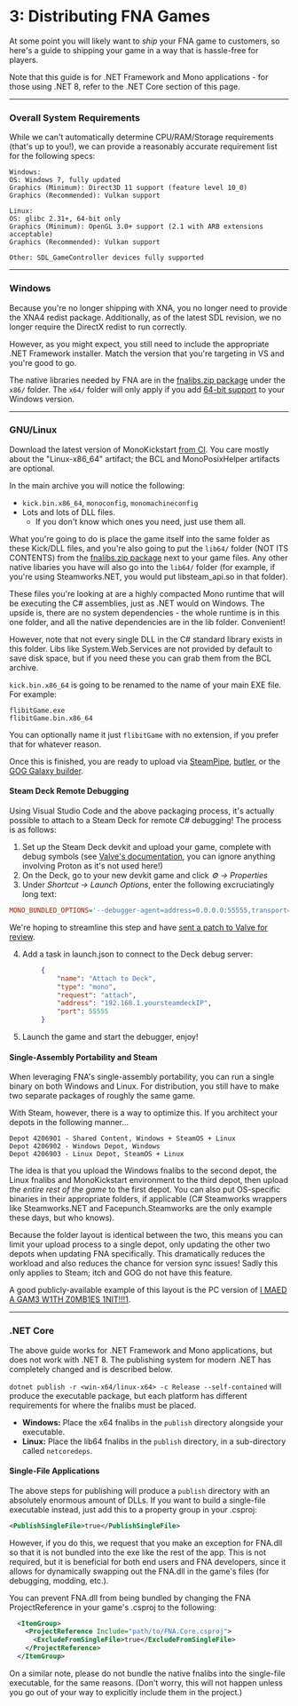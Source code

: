 # 3: Distributing FNA Games

At some point you will likely want to _ship_ your FNA game to customers, so here's a guide to shipping your game in a way that is hassle-free for players.

Note that this guide is for .NET Framework and Mono applications - for those using .NET 8, refer to the .NET Core section of this page.

***

### Overall System Requirements
While we can't automatically determine CPU/RAM/Storage requirements (that's up to you!), we can provide a reasonably accurate requirement list for the following specs:

```text
Windows:
OS: Windows 7, fully updated
Graphics (Minimum): Direct3D 11 support (feature level 10_0)
Graphics (Recommended): Vulkan support

Linux:
OS: glibc 2.31+, 64-bit only
Graphics (Minimum): OpenGL 3.0+ support (2.1 with ARB extensions acceptable)
Graphics (Recommended): Vulkan support

Other: SDL_GameController devices fully supported
```

***

### Windows
Because you're no longer shipping with XNA, you no longer need to provide the XNA4 redist package. Additionally, as of the latest SDL revision, we no longer require the DirectX redist to run correctly.

However, as you might expect, you still need to include the appropriate .NET Framework installer. Match the version that you're targeting in VS and you're good to go.

The native libraries needed by FNA are in the [fnalibs.zip package](1:-Setting-Up-FNA.md#step-2-download-native-libraries) under the `x86/` folder. The `x64/` folder will only apply if you add [64-bit support](4:-FNA-and-Windows-API.md#64-bit-support) to your Windows version.

***

### GNU/Linux

Download the latest version of MonoKickstart [from CI](https://github.com/flibitijibibo/MonoKickstart/actions). You care mostly about the "Linux-x86_64" artifact; the BCL and MonoPosixHelper artifacts are optional.

In the main archive you will notice the following:

* `kick.bin.x86_64`, `monoconfig`, `monomachineconfig`
* Lots and lots of DLL files.
	* If you don't know which ones you need, just use them all.

What you're going to do is place the game itself into the same folder as these Kick/DLL files, and you're also going to put the `lib64/` folder (NOT ITS CONTENTS) from the [fnalibs.zip package](1:-Setting-Up-FNA.md#step-2-download-native-libraries) next to your game files. Any other native libaries you have will also go into the `lib64/` folder (for example, if you're using Steamworks.NET, you would put libsteam_api.so in that folder).

These files you're looking at are a highly compacted Mono runtime that will be executing the C# assemblies, just as .NET would on Windows. The upside is, there are no system dependencies - the whole runtime is in this one folder, and all the native dependencies are in the lib folder. Convenient!

However, note that not every single DLL in the C# standard library exists in this folder. Libs like System.Web.Services are not provided by default to save disk space, but if you need these you can grab them from the BCL archive.

`kick.bin.x86_64` is going to be renamed to the name of your main EXE file. For example:

```dos
flibitGame.exe
flibitGame.bin.x86_64
```

You can optionally name it just `flibitGame` with no extension, if you prefer that for whatever reason.

Once this is finished, you are ready to upload via [SteamPipe](https://partner.steamgames.com/doc/sdk/uploading), [butler](https://itch.io/docs/butler/), or the [GOG Galaxy builder](https://docs.gog.com/bc-build-game/).

#### Steam Deck Remote Debugging

Using Visual Studio Code and the above packaging process, it's actually possible to attach to a Steam Deck for remote C# debugging! The process is as follows:

1. Set up the Steam Deck devkit and upload your game, complete with debug symbols (see [Valve's documentation](https://partner.steamgames.com/doc/steamdeck/loadgames), you can ignore anything involving Proton as it's not used here!)
2. On the Deck, go to your new devkit game and click *⚙️ -> Properties*
3. Under *Shortcut -> Launch Options*, enter the following excruciatingly long text:

```ini
MONO_BUNDLED_OPTIONS='--debugger-agent=address=0.0.0.0:55555,transport=dt_socket,server=y --debug=mdb-optimizations' %command%
```

We're hoping to streamline this step and have [sent a patch to Valve for review](https://gitlab.steamos.cloud/devkit/steamos-devkit/-/issues/10).

4. Add a task in launch.json to connect to the Deck debug server:

```json
        {
            "name": "Attach to Deck",
            "type": "mono",
            "request": "attach",
            "address": "192.168.1.yoursteamdeckIP",
            "port": 55555
        }
```

5. Launch the game and start the debugger, enjoy!

#### Single-Assembly Portability and Steam

When leveraging FNA's single-assembly portability, you can run a single binary on both Windows and Linux. For distribution, you still have to make two separate packages of roughly the same game.

With Steam, however, there is a way to optimize this. If you architect your depots in the following manner...

```text
Depot 4206901 - Shared Content, Windows + SteamOS + Linux
Depot 4206902 - Windows Depot, Windows
Depot 4206903 - Linux Depot, SteamOS + Linux
```

The idea is that you upload the Windows fnalibs to the second depot, the Linux fnalibs and MonoKickstart environment to the third depot, then upload _the entire rest of the game_ to the first depot. You can also put OS-specific binaries in their appropriate folders, if applicable (C# Steamworks wrappers like Steamworks.NET and Facepunch.Steamworks are the only example these days, but who knows).

Because the folder layout is identical between the two, this means you can limit your upload process to a single depot, only updating the other two depots when updating FNA specifically. This dramatically reduces the workload and also reduces the chance for version sync issues! Sadly this only applies to Steam; itch and GOG do not have this feature.

A good publicly-available example of this layout is the PC version of [I MAED A GAM3 W1TH Z0MB1ES 1NIT!!!1](https://steamdb.info/app/1800730/depots/).

***

### .NET Core

The above guide works for .NET Framework and Mono applications, but does not work with .NET 8. The publishing system for modern .NET has completely changed and is described below.

`dotnet publish -r <win-x64/linux-x64> -c Release --self-contained` will produce the executable package, but each platform has different requirements for where the fnalibs must be placed.

* **Windows:** Place the x64 fnalibs in the `publish` directory alongside your executable.
* **Linux:** Place the lib64 fnalibs in the `publish` directory, in a sub-directory called `netcoredeps`.

#### Single-File Applications

The above steps for publishing will produce a `publish` directory with an absolutely enormous amount of DLLs. If you want to build a single-file executable instead, just add this to a property group in your .csproj:
```xml
<PublishSingleFile>true</PublishSingleFile>
```
However, if you do this, we request that you make an exception for FNA.dll so that it is not bundled into the exe like the rest of the app. This is not required, but it is beneficial for both end users and FNA developers, since it allows for dynamically swapping out the FNA.dll in the game's files (for debugging, modding, etc.).

You can prevent FNA.dll from being bundled by changing the FNA ProjectReference in your game's .csproj to the following:
```xml
  <ItemGroup>
    <ProjectReference Include="path/to/FNA.Core.csproj">
      <ExcludeFromSingleFile>true</ExcludeFromSingleFile>
    </ProjectReference>
  </ItemGroup>
```

On a similar note, please do not bundle the native fnalibs into the single-file executable, for the same reasons. (Don't worry, this will not happen unless you go out of your way to explicitly include them in the project.)
